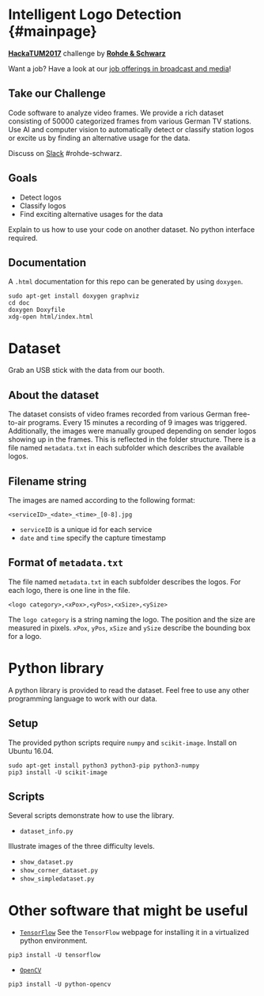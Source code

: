 # Intelligent Logo Detection {#mainpage}

**[HackaTUM2017](https://hack.tum.de/)** challenge by **[Rohde & Schwarz](https://www.rohde-schwarz.com/)**

Want a job? Have a look at our [job offerings in broadcast and media](https://www.gmit-gmbh.de/company/jobs/ "Job offerings at GMIT GmbH")!

## Take our Challenge
Code software to analyze video frames. We provide a rich dataset consisting of 50000 categorized frames from various German TV stations. Use AI and computer vision to automatically detect or classify station logos or excite us by finding an alternative usage for the data.

Discuss on [Slack](https://hackatum2017.slack.com) #rohde-schwarz.

## Goals
- Detect logos
- Classify logos
- Find exciting alternative usages for the data

Explain to us how to use your code on another dataset. No python interface required.

## Documentation
A `.html` documentation for this repo can be generated by using `doxygen`.
```
sudo apt-get install doxygen graphviz
cd doc
doxygen Doxyfile
xdg-open html/index.html
```

# Dataset
Grab an USB stick with the data from our booth.

## About the dataset
The dataset consists of video frames recorded from various German free-to-air programs. Every 15 minutes a recording of 9 images was triggered. Additionally, the images were manually grouped depending on sender logos showing up in the frames. This is reflected in the folder structure. There is a file named `metadata.txt` in each subfolder which describes the available logos.

## Filename string
The images are named according to the following format:
```
<serviceID>_<date>_<time>_[0-8].jpg
```
- `serviceID` is a unique id for each service
- `date` and `time` specify the capture timestamp

## Format of `metadata.txt`
The file named `metadata.txt` in each subfolder describes the logos. For each logo, there is one line in the file.
```
<logo category>,<xPox>,<yPos>,<xSize>,<ySize>
```
The `logo category` is a string naming the logo. The position and the size are measured in pixels.
`xPox`, `yPos`, `xSize` and `ySize` describe the bounding box for a logo.

# Python library
A python library is provided to read the dataset. Feel free to use any other programming language to work with our data.

## Setup
The provided python scripts require `numpy` and `scikit-image`. Install on Ubuntu 16.04.
```
sudo apt-get install python3 python3-pip python3-numpy
pip3 install -U scikit-image
```

## Scripts
Several scripts demonstrate how to use the library.
- `dataset_info.py`

Illustrate images of the three difficulty levels.
- `show_dataset.py`
- `show_corner_dataset.py`
- `show_simpledataset.py`

# Other software that might be useful
- [`TensorFlow`](https://www.tensorflow.org "An open-source software library for Machine Intelligence")
See the `TensorFlow` webpage for installing it in a virtualized python environment.
```
pip3 install -U tensorflow
```
- [`OpenCV`](https://opencv.org "Open Source Computer Vision Library")
```
pip3 install -U python-opencv
```
